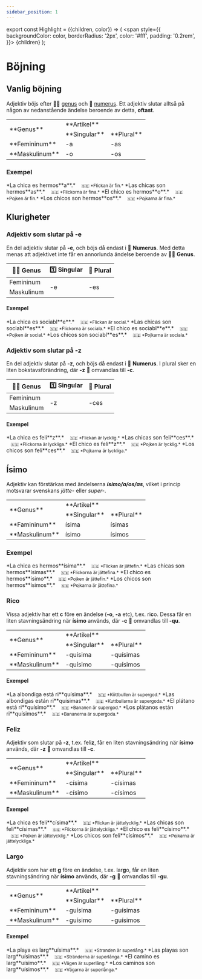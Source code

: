 ```yaml
---
sidebar_position: 1
---
```


export const Highlight = ({children, color}) => (
  <span
    style={{
      backgroundColor: color,
      borderRadius: '2px',
      color: '#fff',
      padding: '0.2rem',
    }}>
    {children}
  </span>
);

# <Highlight color="var(--highlight)">Böjning</Highlight>

## <Highlight color="#ff4802">Vanlig böjning</Highlight>

Adjektiv böjs efter 👱‍♀️ [genus](/docs/Substantiv/Genus) och 🔢 [numerus](/docs/Substantiv/Numerus). Ett adjektiv slutar alltså på någon av nedanstående ändelse beroende av detta, **oftast**. 


<table>
  <tbody>
    <tr>
      <td rowspan="2">**Genus**</td>
      <td colspan="2">**Artikel**</td>
    </tr>
    <tr>
      <td>**Singular**</td>
      <td>**Plural**</td>
    </tr>
    <tr>
      <td>**Femininum**</td>
      <td><div style={{ border: '4px solid var(--highlight)', padding: '10px', fontSize: '20px', fontWeight: 'bold', borderRadius: '5px', color: 'var(--highlight)', textAlign: 'center' }}> -a </div></td>
      <td><div style={{ border: '4px solid var(--highlight)', padding: '10px', fontSize: '20px', fontWeight: 'bold', borderRadius: '5px', color: 'var(--highlight)', textAlign: 'center' }}> -as </div></td>
    </tr>
      <td>**Maskulinum**</td>
      <td><div style={{ border: '4px solid var(--highlight)', padding: '10px', fontSize: '20px', fontWeight: 'bold', borderRadius: '5px', color: 'var(--highlight)', textAlign: 'center' }}> -o </div></td>
      <td><div style={{ border: '4px solid var(--highlight)', padding: '10px', fontSize: '20px', fontWeight: 'bold', borderRadius: '5px', color: 'var(--highlight)', textAlign: 'center' }}> -os </div></td>
  </tbody>
</table>

### <Highlight color="#ff4802">Exempel</Highlight>

<div class="custom-quote">  
*La chica es hermos**a**.*    
&nbsp;&nbsp;&nbsp;<small>🇸🇪 *Flickan är fin.*</small>    
*Las chicas son hermos**as**.*     
&nbsp;&nbsp;&nbsp;<small>🇸🇪 *Flickorna är fina.*</small>    
*El chico es hermos**o**.*     
&nbsp;&nbsp;&nbsp;<small>🇸🇪 *Pojken är fin.*</small>    
*Los chicos son hermos**os**.*     
&nbsp;&nbsp;&nbsp;<small>🇸🇪 *Pojkarna är fina.*</small>    
</div>

## <Highlight color="#ff4802">Klurigheter</Highlight>

### <Highlight color="#ff4802">Adjektiv som slutar på -e</Highlight>

En del adjektiv slutar på **-e**, och böjs då endast i 🔢 **Numerus**. Med detta menas att adjektivet inte får en annorlunda ändelse beroende av 👱‍♀️ **Genus**.

<table>
  <thead>
    <tr>
      <th>👱‍♀️ Genus</th>
      <th>1️⃣ Singular</th>
      <th>🔢 Plural</th>
    </tr>
  </thead>
  <tbody>
    <tr>
      <td>Femininum</td>
      <td rowspan="2"><div style={{ border: '4px solid var(--highlight)', padding: '10px', fontSize: '20px', fontWeight: 'bold', borderRadius: '5px', color: 'var(--highlight)', textAlign: 'center' }}> -e </div></td>
      <td rowspan="2"><div style={{ border: '4px solid var(--highlight)', padding: '10px', fontSize: '20px', fontWeight: 'bold', borderRadius: '5px', color: 'var(--highlight)', textAlign: 'center' }}> -es </div></td>
    </tr>
    <tr>
      <td>Maskulinum</td>
    </tr>
  </tbody>
</table>

#### <Highlight color="#ff4802">Exempel</Highlight>

<div class="custom-quote">  
*La chica es sociabl**e**.*     
&nbsp;&nbsp;&nbsp;<small>🇸🇪 *Flickan är social.*</small>    
*Las chicas son sociabl**es**.*    
&nbsp;&nbsp;&nbsp;<small>🇸🇪 *Flickorna är sociala.*</small>    
*El chico es sociabl**e**.*    
&nbsp;&nbsp;&nbsp;<small>🇸🇪 *Pojken är social.*</small>    
*Los chicos son sociabl**es**.*    
&nbsp;&nbsp;&nbsp;<small>🇸🇪 *Pojkarna är sociala.*</small>    
</div>

### <Highlight color="#ff4802">Adjektiv som slutar på -z</Highlight>

En del adjektiv slutar på **-z**, och böjs då endast i 🔢 **Numerus**. I plural sker en liten bokstavsförändring, där **-z** 🔀 omvandlas till **-c**.

<table>
  <thead>
    <tr>
      <th>👱‍♀️ Genus</th>
      <th>1️⃣ Singular</th>
      <th>🔢 Plural</th>
    </tr>
  </thead>
  <tbody>
    <tr>
      <td>Femininum</td>
      <td rowspan="2"><div style={{ border: '4px solid var(--highlight)', padding: '10px', fontSize: '20px', fontWeight: 'bold', borderRadius: '5px', color: 'var(--highlight)', textAlign: 'center' }}> -z </div></td>
      <td rowspan="2"><div style={{ border: '4px solid var(--highlight)', padding: '10px', fontSize: '20px', fontWeight: 'bold', borderRadius: '5px', color: 'var(--highlight)', textAlign: 'center' }}> -ces </div></td>
    </tr>
    <tr>
      <td>Maskulinum</td>
    </tr>
  </tbody>
</table>


#### <Highlight color="#ff4802">Exempel</Highlight>

<div class="custom-quote">  
*La chica es feli**z**.*    
&nbsp;&nbsp;&nbsp;<small>🇸🇪 *Flickan är lycklig.*</small>    
*Las chicas son feli**ces**.*    
&nbsp;&nbsp;&nbsp;<small>🇸🇪 *Flickorna är lyckliga.*</small>    
*El chico es feli**z**.*    
&nbsp;&nbsp;&nbsp;<small>🇸🇪 *Pojken är lycklig.*</small>    
*Los chicos son feli**ces**.*    
&nbsp;&nbsp;&nbsp;<small>🇸🇪 *Pojkarna är lyckliga.*</small>    
</div>


## <Highlight color="#ff4802">Ísimo</Highlight>

Adjektiv kan förstärkas med ändelserna ***ísimo/a/os/as***, vilket i princip motsvarar svenskans *jätte-* eller *super-*.

<table>
  <tbody>
    <tr>
      <td rowspan="2">**Genus**</td>
      <td colspan="2">**Artikel**</td>
    </tr>
    <tr>
      <td>**Singular**</td>
      <td>**Plural**</td>
    </tr>
    <tr>
      <td>**Famininum**</td>
      <td><div style={{ border: '4px solid var(--highlight)', padding: '10px', fontSize: '20px', fontWeight: 'bold', borderRadius: '5px', color: 'var(--highlight)', textAlign: 'center' }}> ísima </div></td>
      <td><div style={{ border: '4px solid var(--highlight)', padding: '10px', fontSize: '20px', fontWeight: 'bold', borderRadius: '5px', color: 'var(--highlight)', textAlign: 'center' }}> ísimas </div></td>
    </tr>
      <td>**Maskulinum**</td>
      <td><div style={{ border: '4px solid var(--highlight)', padding: '10px', fontSize: '20px', fontWeight: 'bold', borderRadius: '5px', color: 'var(--highlight)', textAlign: 'center' }}> ísimo </div></td>
      <td><div style={{ border: '4px solid var(--highlight)', padding: '10px', fontSize: '20px', fontWeight: 'bold', borderRadius: '5px', color: 'var(--highlight)', textAlign: 'center' }}> ísimos </div></td>
  </tbody>
</table>

### <Highlight color="#ff4802">Exempel</Highlight>

<div class="custom-quote">  
*La chica es hermos**ísima**.*    
&nbsp;&nbsp;&nbsp;<small>🇸🇪 *Flickan är jättefin.*</small>    
*Las chicas son hermos**ísimas**.*    
&nbsp;&nbsp;&nbsp;<small>🇸🇪 *Flickorna är jättefina.*</small>    
*El chico es hermos**ísimo**.*    
&nbsp;&nbsp;&nbsp;<small>🇸🇪 *Pojken är jättefin.*</small>    
*Los chicos son hermos**ísimos**.*    
&nbsp;&nbsp;&nbsp;<small>🇸🇪 *Pojkarna är jättefina.*</small>    
</div>

### <Highlight color="#ff4802">Rico</Highlight>

Vissa adjektiv har ett **c** före en ändelse (**-o**, **-a** etc), t.ex. ri**c**o. Dessa får en liten stavningsändring när **ísimo** används, där **-c** 🔀 omvandlas till **-qu**.

<table>
  <tbody>
    <tr>
      <td rowspan="2">**Genus**</td>
      <td colspan="2">**Artikel**</td>
    </tr>
    <tr>
      <td>**Singular**</td>
      <td>**Plural**</td>
    </tr>
    <tr>
      <td>**Femininum**</td>
      <td><div style={{ border: '4px solid var(--highlight)', padding: '10px', fontSize: '20px', fontWeight: 'bold', borderRadius: '5px', color: 'var(--highlight)', textAlign: 'center' }}> -quísima </div></td>
      <td><div style={{ border: '4px solid var(--highlight)', padding: '10px', fontSize: '20px', fontWeight: 'bold', borderRadius: '5px', color: 'var(--highlight)', textAlign: 'center' }}> -quísimas </div></td>
    </tr>
      <td>**Maskulinum**</td>
      <td><div style={{ border: '4px solid var(--highlight)', padding: '10px', fontSize: '20px', fontWeight: 'bold', borderRadius: '5px', color: 'var(--highlight)', textAlign: 'center' }}> -quísimo </div></td>
      <td><div style={{ border: '4px solid var(--highlight)', padding: '10px', fontSize: '20px', fontWeight: 'bold', borderRadius: '5px', color: 'var(--highlight)', textAlign: 'center' }}> -quísimos </div></td>
  </tbody>
</table>

#### <Highlight color="#ff4802">Exempel</Highlight>

<div class="custom-quote">  
*La albondiga está ri**quísima**.*    
&nbsp;&nbsp;&nbsp;<small>🇸🇪 *Köttbullen är supergod.*</small>    
*Las albondigas están ri**quísimas**.*    
&nbsp;&nbsp;&nbsp;<small>🇸🇪 *Kuttbullarna är supergoda.*</small>    
*El plátano está ri**quísimo**.*    
&nbsp;&nbsp;&nbsp;<small>🇸🇪 *Bananen är supergod.*</small>    
*Los plátanos están ri**quísimos**.*    
&nbsp;&nbsp;&nbsp;<small>🇸🇪 *Bananerna är supergoda.*</small>    
</div>

### <Highlight color="#ff4802">Feliz</Highlight>

Adjektiv som slutar på **-z**, t.ex. feli**z**, får en liten stavningsändring när **ísimo** används, där **-z** 🔀 omvandlas till **-c**.

<table>
  <tbody>
    <tr>
      <td rowspan="2">**Genus**</td>
      <td colspan="2">**Artikel**</td>
    </tr>
    <tr>
      <td>**Singular**</td>
      <td>**Plural**</td>
    </tr>
    <tr>
      <td>**Femininum**</td>
      <td><div style={{ border: '4px solid var(--highlight)', padding: '10px', fontSize: '20px', fontWeight: 'bold', borderRadius: '5px', color: 'var(--highlight)', textAlign: 'center' }}> -císima </div></td>
      <td><div style={{ border: '4px solid var(--highlight)', padding: '10px', fontSize: '20px', fontWeight: 'bold', borderRadius: '5px', color: 'var(--highlight)', textAlign: 'center' }}> -císimas </div></td>
    </tr>
      <td>**Maskulinum**</td>
      <td><div style={{ border: '4px solid var(--highlight)', padding: '10px', fontSize: '20px', fontWeight: 'bold', borderRadius: '5px', color: 'var(--highlight)', textAlign: 'center' }}> -císimo </div></td>
      <td><div style={{ border: '4px solid var(--highlight)', padding: '10px', fontSize: '20px', fontWeight: 'bold', borderRadius: '5px', color: 'var(--highlight)', textAlign: 'center' }}> -císimos </div></td>
  </tbody>
</table>

#### <Highlight color="#ff4802">Exempel</Highlight>

<div class="custom-quote">  
*La chica es feli**císima**.*    
&nbsp;&nbsp;&nbsp;<small>🇸🇪 *Flickan är jättelycklig.*</small>    
*Las chicas son feli**císimas**.*    
&nbsp;&nbsp;&nbsp;<small>🇸🇪 *Flickorna är jättelyckliga.*</small>    
*El chico es feli**císimo**.*    
&nbsp;&nbsp;&nbsp;<small>🇸🇪 *Pojken är jättelycklig.*</small>    
*Los chicos son feli**císimos**.*    
&nbsp;&nbsp;&nbsp;<small>🇸🇪 *Pojkarna är jättelyckliga.*</small>    
</div>

### <Highlight color="#ff4802">Largo</Highlight>

Adjektiv som har ett **g** före en ändelse, t.ex. lar**g**o, får en liten stavningsändring när **ísimo** används, där **-g** 🔀 omvandlas till **-gu**.

<table>
  <tbody>
    <tr>
      <td rowspan="2">**Genus**</td>
      <td colspan="2">**Artikel**</td>
    </tr>
    <tr>
      <td>**Singular**</td>
      <td>**Plural**</td>
    </tr>
    <tr>
      <td>**Femininum**</td>
      <td><div style={{ border: '4px solid var(--highlight)', padding: '10px', fontSize: '20px', fontWeight: 'bold', borderRadius: '5px', color: 'var(--highlight)', textAlign: 'center' }}> -guísima </div></td>
      <td><div style={{ border: '4px solid var(--highlight)', padding: '10px', fontSize: '20px', fontWeight: 'bold', borderRadius: '5px', color: 'var(--highlight)', textAlign: 'center' }}> -guísimas </div></td>
    </tr>
      <td>**Maskulinum**</td>
      <td><div style={{ border: '4px solid var(--highlight)', padding: '10px', fontSize: '20px', fontWeight: 'bold', borderRadius: '5px', color: 'var(--highlight)', textAlign: 'center' }}> -guísimo </div></td>
      <td><div style={{ border: '4px solid var(--highlight)', padding: '10px', fontSize: '20px', fontWeight: 'bold', borderRadius: '5px', color: 'var(--highlight)', textAlign: 'center' }}> -guísimos </div></td>
  </tbody>
</table>

#### <Highlight color="#ff4802">Exempel</Highlight>

<div class="custom-quote">  
*La playa es larg**uísima**.*    
&nbsp;&nbsp;&nbsp;<small>🇸🇪 *Stranden är superlång.*</small>    
*Las playas son larg**uísimas**.*    
&nbsp;&nbsp;&nbsp;<small>🇸🇪 *Stränderna är superlånga.*</small>    
*El camino es larg**uísimo**.*    
&nbsp;&nbsp;&nbsp;<small>🇸🇪 *Vägen är superlång.*</small>    
*Los caminos son larg**uísimos**.*    
&nbsp;&nbsp;&nbsp;<small>🇸🇪 *Vägarna är superlånga.*</small>    
</div>
